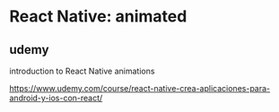 # React Native: animated

## udemy

introduction to React Native animations

https://www.udemy.com/course/react-native-crea-aplicaciones-para-android-y-ios-con-react/
